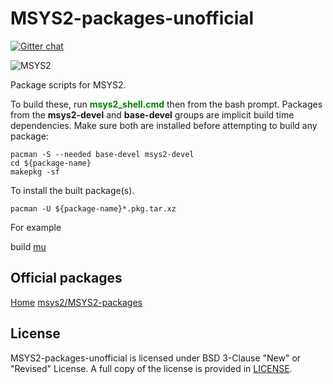 # MSYS2-packages-unofficial


[![Gitter chat][1]][2]&nbsp;&nbsp;
<!-- [![AppVeyor status][3]][4]&nbsp;&nbsp; -->
<!-- [![Azure status][5]][6]&nbsp;&nbsp; -->

[1]: https://badges.gitter.im/msys2/msys2.png
[2]: https://gitter.im/msys2/msys2
[3]: https://ci.appveyor.com/api/projects/status/github/Alexpux/MSYS2-packages?branch=master&svg=true
[4]: https://ci.appveyor.com/project/Alexpux/MSYS2-packages
[5]: https://dev.azure.com/msys2/mingw/_apis/build/status/msys2.MSYS2-packages?branchName=master&svg=true
[6]: https://dev.azure.com/msys2/mingw/_build/latest?definitionId=5&branchName=master

<img src="https://raw.githubusercontent.com/msys2-unofficial/MSYS2-packages/master/msys2.png" alt="MSYS2" title="it's cool!" />
 
Package scripts for MSYS2.

To build these, run <label style="color:green">**msys2_shell.cmd**</label> then from the bash prompt. Packages from
the **msys2-devel** and **base-devel** groups are implicit build time dependencies.
Make sure both are installed before attempting to build any package:

    pacman -S --needed base-devel msys2-devel
    cd ${package-name}
    makepkg -sf

To install the built package(s).

    pacman -U ${package-name}*.pkg.tar.xz
    
For example

build [mu](mu/README.org)

## Official packages

[Home](https://www.msys2.org/)
[msys2/MSYS2-packages](https://github.com/msys2/MSYS2-packages)

## License

MSYS2-packages-unofficial is licensed under BSD 3-Clause "New" or "Revised" License.
A full copy of the license is provided in [LICENSE](LICENSE).
